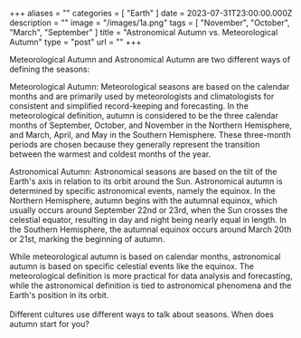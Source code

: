 +++
aliases = ""
categories = [ "Earth" ]
date = 2023-07-31T23:00:00.000Z
description = ""
image = "/images/1a.png"
tags = [ "November", "October", "March", "September" ]
title = "Astronomical Autumn vs. Meteorological Autumn"
type = "post"
url = ""
+++

Meteorological Autumn and Astronomical Autumn are two different ways of defining the seasons:

Meteorological Autumn: Meteorological seasons are based on the calendar months and are primarily used by meteorologists and climatologists for consistent and simplified record-keeping and forecasting. In the meteorological definition, autumn is considered to be the three calendar months of September, October, and November in the Northern Hemisphere, and March, April, and May in the Southern Hemisphere. These three-month periods are chosen because they generally represent the transition between the warmest and coldest months of the year.

Astronomical Autumn: Astronomical seasons are based on the tilt of the Earth's axis in relation to its orbit around the Sun. Astronomical autumn is determined by specific astronomical events, namely the equinox. In the Northern Hemisphere, autumn begins with the autumnal equinox, which usually occurs around September 22nd or 23rd, when the Sun crosses the celestial equator, resulting in day and night being nearly equal in length. In the Southern Hemisphere, the autumnal equinox occurs around March 20th or 21st, marking the beginning of autumn.

While meteorological autumn is based on calendar months, astronomical autumn is based on specific celestial events like the equinox. The meteorological definition is more practical for data analysis and forecasting, while the astronomical definition is tied to astronomical phenomena and the Earth's position in its orbit.\
\
Different cultures use different ways to talk about seasons. When does autumn start for you?
